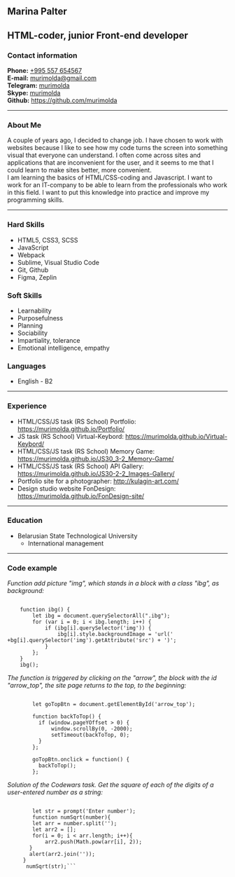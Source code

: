 ## Marina Palter

## HTML-coder, junior Front-end developer

### Contact information

**Phone:** [+995 557 654567](href="tel:+995557654567")   
**E-mail:** [murimolda@gmail.com](href="mailto:murimolda@gmail.com")  
**Telegram:** [murimolda](href="https://telegram.me/murimolda")  
**Skype:** [murimolda](href="skype:murimolda?userinfo)  
**Github:** <https://github.com/murimolda>  

---

### About Me

A couple of years ago, I decided to change job. I have chosen to work with websites because I like to see how my code turns the screen into something visual that everyone can understand. I often come across sites and applications that are inconvenient for the user, and it seems to me that I could learn to make sites better, more convenient.  
I am learning the basics of HTML/CSS-coding and Javascript. I want to work for an IT-company to be able to learn from the professionals who work in this field. I want to put this knowledge into practice and improve my programming skills.

---

### Hard Skills 

- HTML5, CSS3, SCSS
- JavaScript
- Webpack
- Sublime, Visual Studio Code
- Git, Github
- Figma, Zeplin

### Soft Skills

- Learnability  
- Purposefulness  
- Planning  
- Sociability  
- Impartiality, tolerance  
- Emotional intelligence, empathy  

### Languages  

- English - B2  

---

### Experience

- HTML/CSS/JS task (RS School) Portfolio: <https://murimolda.github.io/Portfolio/>
- JS task (RS School) Virtual-Keybord: <https://murimolda.github.io/Virtual-Keybord/>
- HTML/CSS/JS task (RS School) Memory Game: <https://murimolda.github.io/JS30_3-2_Memory-Game/>
- HTML/CSS/JS task (RS School) API Gallery: <https://murimolda.github.io/JS30-2-2_Images-Gallery/>
- Portfolio site for a photographer: <http://kulagin-art.com/>
- Design studio website FonDesign: <https://murimolda.github.io/FonDesign-site/>


---

### Education

- Belarusian State Technological University
  - International management

---

### Code example  

*Function add picture "img", which stands in a block with a class "ibg", as background:*    

```

    function ibg() {
        let ibg = document.querySelectorAll(".ibg");
        for (var i = 0; i < ibg.length; i++) {
            if (ibg[i].querySelector('img')) {
                ibg[i].style.backgroundImage = 'url(' +bg[i].querySelector('img').getAttribute('src') + ')';
            }
        };
    }
    ibg();
```

*The function is triggered by clicking on the "arrow",* 
*the block with the id "arrow_top", the site page returns to the top, to the beginning:*  

```

        let goTopBtn = document.getElementById('arrow_top');

        function backToTop() {
          if (window.pageYOffset > 0) {
              window.scrollBy(0, -2000);
              setTimeout(backToTop, 0);
          }
        };

        goTopBtn.onclick = function() {
          backToTop();
        };
```
*Solution of the Codewars task.* 
*Get the square of each of the digits of a user-entered number* 
*as a string:*  

```

        let str = prompt('Enter number');
        function numSqrt(number){
        let arr = number.split('');
        let arr2 = [];
        for(i = 0; i < arr.length; i++){
            arr2.push(Math.pow(arr[i], 2));
       }
       alert(arr2.join(''));
     }
      numSqrt(str);```



